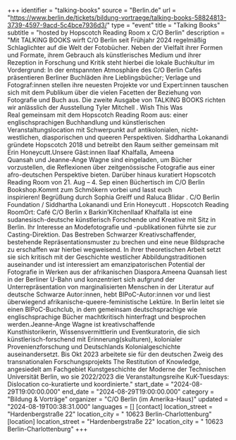 +++
identifier = "talking-books"
source = "Berlin.de"
url = "https://www.berlin.de/tickets/bildung-vortraege/talking-books-58824813-3739-4597-9acd-5c4bce7936d3/"
type = "event"
title = "Talking Books"
subtitle = "hosted by Hopscotch Reading Room x C/O Berlin"
description = "Mit TALKING BOOKS wirft C/O Berlin seit Frühjahr 2024 regelmäßig Schlaglichter auf die Welt der Fotobücher. Neben der Vielfalt ihrer Formen und Formate, ihrem Gebrauch als künstlerisches Medium und ihrer Rezeption in Forschung und Kritik steht hierbei die lokale Buchkultur im Vordergrund: In der entspannten Atmosphäre des C/O Berlin Cafés präsentieren Berliner Buchläden ihre Lieblingsbücher; Verlage und Fotograf:innen stellen ihre neuesten Projekte vor und Expert:innen tauschen sich mit dem Publikum über die vielen Facetten der Beziehung von Fotografie und Buch aus. Die zweite Ausgabe von TALKING BOOKS richten wir anlässlich der Ausstellung Tyler Mitchell . Wish This Was Real gemeinsam mit dem Hopscotch Reading Room aus: einer englischsprachigen Buchhandlung und künstlerischen Veranstaltungslocation mit Schwerpunkt auf antikolonialen, nicht-westlichen, diasporischen und queeren Perspektiven. Siddhartha Lokanandi gründete Hopscotch 2018 und betreibt den Raum seither gemeinsam mit Erin Honeycutt.Unsere Gäst:innen Ilaaf Khalfalla, Ameena Quansah und Jeanne-Ange Wagne sind eingeladen, um Bücher vorzustellen, die Reflexionen über zeitgenössische Fotografie aus einer afro-deutschen Perspektive bieten. Darüber hinaus kuratiert Hopscotch Reading Room von 21. Aug – 4. Sep einen Büchertisch im C/O Berlin Bookshop.Kommt zum Schmökern vorbei und lasst euch inspirieren! Begrüßung durch Sophia Greiff und Raluca Blidar . C/O Berlin Foundation / Siddhartha Lokanandi und Erin Honeycutt . Hopscotch Reading RoomOrt: Café C/O Berlin x Barkin’KitchenIlaaf Khalfalla ist eine sudanesisch-deutsche künstlerisch Forschende und Kreative mit Sitz in Berlin. Ihr Interesse an Modefotografie und -publikationen führte sie zur Casting-Direktion. Das Bestreben Schwarzer Kreativschaffender, bestehende Repräsentationsmuster zu brechen und eine neue Bildsprache zu erschaffen war hierbei wegweisend. In ihrer theoretischen Arbeit setzt sie sich kritisch mit der Geschichte westlicher Abbildungstraditionen auseinander und ist interessiert am emanzipatorischen Potential der Fotografie in Werken aus der afrikanischen Diaspora.Ameena Quansah liest in der Berliner U-Bahn und konzentriert sich aufgrund der Unterrepräsentation von marginalisierten Menschen in der Literatur auf deutsche Schwarze Autor:innen, hebt BIPoC-Autor:innen vor und liest überwiegend afrikanische-queere-feministische Lektüre. In Berlin leitet sie einen BIPoC-Buchclub, in dem gemeinsam deutschsprachige wie englischsprachige Bücher machtkritisch hinterfragt und besprochen werden.Jeanne-Ange Wagne ist kreativschaffende Kunsthistorikerin, Wissensvermittlerin und Eventkuratorin, die sich künstlerisch-forschend mit Erinnerung(skulturen), kolonialer Provenienzforschung und Deutschlands Kolonialgeschichte auseinandersetzt. Bis Okt 2023 arbeitete sie für den deutschen Zweig des transnationalen Forschungsprojekts The Restitution of Knowledge, angesiedelt am Fachgebiet Kunstgeschichte der Moderne der Technischen Universität Berlin, wo sie 2022/2023 die Veranstaltungsreihe KuK-Tuesdays: Dislocation co-kuratierte und koordinierte."
start_date = "2024-08-29T19:00:00.000"
end_date = "2024-08-29T19:00:00.000"
category = "Bildung & Vorträge"
organizer = "C/O Berlin (im Amerika-Haus)"
updated = "2024-08-19T00:38:31.000"
languages = []
[contact]
location_street = "Hardenbergstraße 22"
location_city = " 10623 Berlin-Charlottenburg"
[location]
location_street = "Hardenbergstraße 22"
location_city = " 10623 Berlin-Charlottenburg"
+++